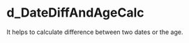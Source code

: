 d_DateDiffAndAgeCalc
====================

It helps to calculate difference between two dates or the age.
